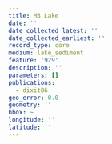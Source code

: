 ```yaml
---
title: M3 Lake
date: ''
date_collected_latest: ''
date_collected_earliest: ''
record_type: core
medium: lake_sediment
feature: '929'
description: ''
parameters: []
publications:
  - dixit86
geo_error: 0.0
geometry: ''
bbox: ~
longitude: ''
latitude: ''
---
```

